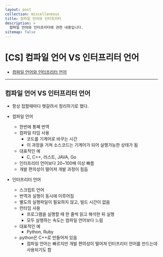 ```yaml
---
layout: post
collection: miscellaneous
title: 컴파일 언어와 인터프리터
description: >
  컴파일 언어와 인터프리터에 관한 내용입니다.
sitemap: false
---
```


# [CS] 컴파일 언어 VS 인터프리터 언어

- [컴파일 언어와 인터프리터 언어](#컴파일-언어-vs-인터프리터-언어)

---

## 컴파일 언어 VS 인터프리터 언어

- 항상 접할때마다 헷갈려서 정리하기로 했다.

- 컴파일 언어

  - 한번에 통째 번역
  - 컴파일 타임 사용
    - 코드를 기계어로 바꾸는 시간
    - 이 과정을 거쳐 소스코드는 기계어가 되어 실행가능한 상태가 됨
  - 대표적인 예
    - C, C++, 러스트, JAVA, Go
  - 인터프리터 언어보다 20~100배 이상 빠름
  - 개발 편의성이 떨어져 개발 과정이 힘듬

- 인터프리터 언어
  - 스크립트 언어
  - 번역과 실행이 동시에 이루어짐
  - 별도의 실행파일이 필요하지 않고, 빌드 시간이 없음
  - 런타임 사용
    - 프로그램을 실행할 때 한 줄씩 읽고 해석한 뒤 실행
    - 모두 실행하는 속도는 컴파일 언어보다 느림
  - 대표적인 예
    - Python, Ruby
  - python은 C++로 만들어져 있음
    - 컴파일 언어는 빠르지만 개발 편의성이 떨어져 인터프리터 언어를 만드는데 사용되기도 함
